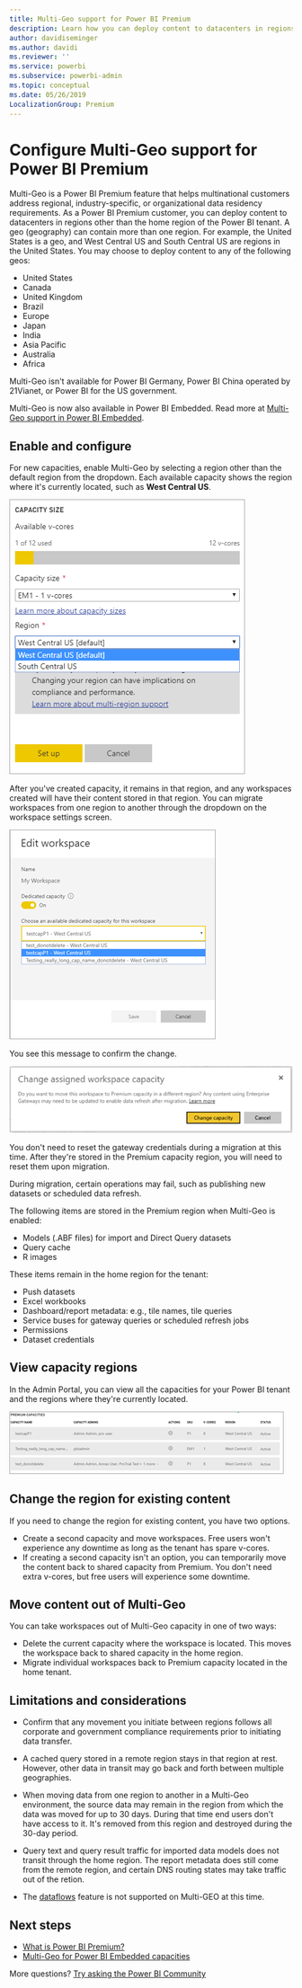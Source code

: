 ```yaml
---
title: Multi-Geo support for Power BI Premium
description: Learn how you can deploy content to datacenters in regions other than the home region of the Power BI tenant.  
author: davidiseminger
ms.author: davidi
ms.reviewer: ''
ms.service: powerbi
ms.subservice: powerbi-admin
ms.topic: conceptual
ms.date: 05/26/2019
LocalizationGroup: Premium 
---
```


# Configure Multi-Geo support for Power BI Premium

Multi-Geo is a Power BI Premium feature that helps multinational customers address regional, industry-specific, or organizational data residency requirements. As a Power BI Premium customer, you can deploy content to datacenters in regions other than the home region of the Power BI tenant. A geo (geography) can contain more than one region. For example, the United States is a geo, and West Central US and South Central US are regions in the United States. You may choose to deploy content to any of the following geos:

- United States
- Canada
- United Kingdom
- Brazil
- Europe
- Japan
- India
- Asia Pacific
- Australia
- Africa

Multi-Geo isn't available for Power BI Germany, Power BI China operated by 21Vianet, or Power BI for the US government.

Multi-Geo is now also available in Power BI Embedded. Read more at [Multi-Geo support in Power BI Embedded](../developer/embedded/embedded-multi-geo.md).

## Enable and configure

For new capacities, enable Multi-Geo by selecting a region other than the default region from the dropdown.  Each available capacity shows the region where it's currently located, such as **West Central US**.

![Capacity size: select a region. Power BI Multi-Geo](media/service-admin-premium-multi-geo/power-bi-multi-geo-capacity-size.png)

After you've created capacity, it remains in that region, and any workspaces created will have their content stored in that region. You can migrate workspaces from one region to another through the dropdown on the workspace settings screen.

![Edit workspace: Choose an available capacity. Power BI Multi-Geo](media/service-admin-premium-multi-geo/power-bi-multi-geo-edit-workspace.png)

You see this message to confirm the change.

![Change assigned workspace confirmation](media/service-admin-premium-multi-geo/power-bi-multi-geo-change-assigned-workspace-capacity.png)

You don't need to reset the gateway credentials during a migration at this time.  After they're stored in the Premium capacity region, you will need to reset them upon migration.

During migration, certain operations may fail, such as publishing new datasets or scheduled data refresh.  

The following items are stored in the Premium region when Multi-Geo is enabled:

- Models (.ABF files) for import and Direct Query datasets
- Query cache
- R images

These items remain in the home region for the tenant:

- Push datasets
- Excel workbooks
- Dashboard/report metadata: e.g., tile names, tile queries
- Service buses for gateway queries or scheduled refresh jobs
- Permissions
- Dataset credentials



## View capacity regions

In the Admin Portal, you can view all the capacities for your Power BI tenant and the regions where they're currently located.

![View premium capacities](media/service-admin-premium-multi-geo/power-bi-multi-geo-premium-capacities.png) 

## Change the region for existing content

If you need to change the region for existing content, you have two options.

- Create a second capacity and move workspaces. Free users won't experience any downtime as long as the tenant has spare v-cores.
- If creating a second capacity isn't an option, you can temporarily move the content back to shared capacity from Premium. You don't need extra v-cores, but free users will experience some downtime.

## Move content out of Multi-Geo  

You can take workspaces out of Multi-Geo capacity in one of two ways:

- Delete the current capacity where the workspace is located.  This moves the workspace back to shared capacity in the home region.
- Migrate individual workspaces back to Premium capacity located in the home tenant.

## Limitations and considerations

- Confirm that any movement you initiate between regions follows all corporate and government compliance requirements prior to initiating data transfer.
- A cached query stored in a remote region stays in that region at rest. However, other data in transit may go back and forth between multiple geographies.
- When moving data from one region to another in a Multi-Geo environment, the source data may remain in the region from which the data was moved for up to 30 days. During that time end users don't have access to it. It's removed from this region and destroyed during the 30-day period.
- Query text and query result traffic for imported data models does not transit through the home region. The report metadata does still come from the remote region, and certain DNS routing states may take traffic out of the retion. 

- The [dataflows](../transform-model/service-dataflows-overview.md) feature is not supported on Multi-GEO at this time.

## Next steps

- [What is Power BI Premium?](service-premium-what-is.md)
- [Multi-Geo for Power BI Embedded capacities](../developer/embedded/embedded-multi-geo.md)

More questions? [Try asking the Power BI Community](https://community.powerbi.com/)

